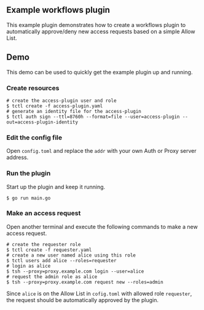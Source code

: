 ## Example workflows plugin

This example plugin demonstrates how to create a workflows plugin to automatically approve/deny new access requests based on a simple Allow List.

## Demo

This demo can be used to quickly get the example plugin up and running.

### Create resources

```console
# create the access-plugin user and role
$ tctl create -f access-plugin.yaml
# generate an identity file for the access-plugin
$ tctl auth sign --ttl=8760h --format=file --user=access-plugin --out=access-plugin-identity
```

### Edit the config file

Open `config.toml` and replace the `addr` with your own Auth or Proxy server address.

### Run the plugin

Start up the plugin and keep it running.

```console
$ go run main.go
```

### Make an access request

Open another terminal and execute the following commands to make a new access request.

```console
# create the requester role
$ tctl create -f requester.yaml
# create a new user named alice using this role
$ tctl users add alice --roles=requester
# login as alice
$ tsh --proxy=proxy.example.com login --user=alice
# request the admin role as alice
$ tsh --proxy=proxy.example.com request new --roles=admin
```

Since `alice` is on the Allow List in `cofig.toml` with allowed role `requester`, the request should be automatically approved by the plugin.